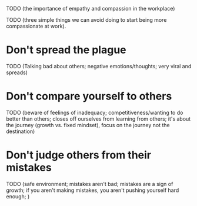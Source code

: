 TODO (the importance of empathy and compassion in the workplace)

TODO (three simple things we can avoid doing to start being more compassionate at work).

# Don't spread the plague
TODO (Talking bad about others; negative emotions/thoughts; very viral and spreads)

# Don't compare yourself to others
TODO (beware of feelings of inadequacy; competitiveness/wanting to do better than others; closes off ourselves from learning from others; it's about the journey (growth vs. fixed mindset), focus on the journey not the destination)

# Don't judge others from their mistakes
TODO (safe environment; mistakes aren't bad; mistakes are a sign of growth; if you aren't making mistakes, you aren't pushing yourself hard enough; )